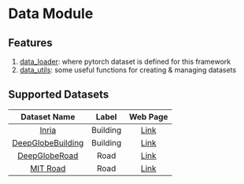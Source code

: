 # Data Module
## Features
1. [data_loader](data_loader.py): where pytorch dataset is defined for this framework
2. [data_utils](data_utils.py): some useful functions for creating & managing datasets

## Supported Datasets
| Dataset Name | Label        | Web Page      |
|:------------:|:------------:|:---------:|
| [Inria](./inria) | Building | [Link](https://project.inria.fr/aerialimagelabeling/) |
| [DeepGlobeBuilding](./deepglobe)| Building | [Link](https://competitions.codalab.org/competitions/18544) |
| [DeepGlobeRoad](./deepgloberoad)| Road | [Link](https://competitions.codalab.org/competitions/18467) |
| [MIT Road](./mnih) | Road | [Link](https://www.cs.toronto.edu/~vmnih/data/) |